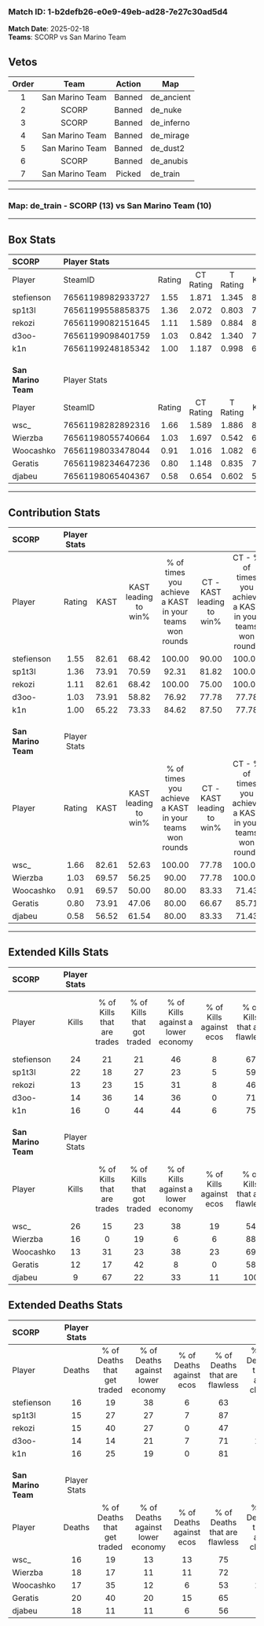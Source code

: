 ### Match ID: 1-b2defb26-e0e9-49eb-ad28-7e27c30ad5d4  
**Match Date**: 2025-02-18  
**Teams**: SCORP vs San Marino Team  

## Vetos  

| Order | Team | Action | Map |
| :---: | :--: | :----: | --- |
| 1 | San Marino Team | Banned | de_ancient |
| 2 | SCORP | Banned | de_nuke |
| 3 | SCORP | Banned | de_inferno |
| 4 | San Marino Team | Banned | de_mirage |
| 5 | San Marino Team | Banned | de_dust2 |
| 6 | SCORP | Banned | de_anubis |
| 7 | San Marino Team | Picked | de_train |

---  

### **Map**: de_train - SCORP (13) vs San Marino Team (10)  
---  

## Box Stats  

| **SCORP**           | Player Stats      |        |           |          |       |       |       |         |        |      |     |
| :- | :- | :-: | :-: | :-: | :-: | :-: | :-: | :-: | :-: | :-: | :-: |
| Player              | SteamID           | Rating | CT Rating | T Rating | KAST  |  ADR  | Kills | Assists | Deaths | K/D  | HS% |
| stefienson          | 76561198982933727 |  1.55  |   1.871   |  1.345   | 82.61 | 104.8 |  24   |    4    |   16   | 1.50 | 62  |
| sp1t3l              | 76561199558858375 |  1.36  |   2.072   |  0.803   | 73.91 | 85.4  |  22   |    2    |   15   | 1.47 | 45  |
| rekozi              | 76561199082151645 |  1.11  |   1.589   |  0.884   | 82.61 | 77.7  |  13   |   13    |   15   | 0.87 | 61  |
| d3oo-               | 76561199098401759 |  1.03  |   0.842   |  1.340   | 73.91 | 65.2  |  14   |    5    |   14   | 1.00 | 50  |
| k1n                 | 76561199248185342 |  1.00  |   1.187   |  0.998   | 65.22 | 71.2  |  16   |    1    |   16   | 1.00 | 62  |
|                     |                   |        |           |          |       |       |       |         |        |      |     |
|                     |                   |        |           |          |       |       |       |         |        |      |     |
|                     |                   |        |           |          |       |       |       |         |        |      |     |
| **San Marino Team** | Player Stats      |        |           |          |       |       |       |         |        |      |     |
| Player              | SteamID           | Rating | CT Rating | T Rating | KAST  |  ADR  | Kills | Assists | Deaths | K/D  | HS% |
| wsc_                | 76561198282892316 |  1.66  |   1.589   |  1.886   | 82.61 | 115.5 |  26   |    5    |   16   | 1.63 | 42  |
| Wierzba             | 76561198055740664 |  1.03  |   1.697   |  0.542   | 69.57 | 80.8  |  16   |    3    |   18   | 0.89 | 43  |
| Woocashko           | 76561198033478044 |  0.91  |   1.016   |  1.082   | 69.57 | 67.9  |  13   |    7    |   17   | 0.76 | 38  |
| Geratis             | 76561198234647236 |  0.80  |   1.148   |  0.835   | 73.91 | 57.4  |  12   |    6    |   20   | 0.60 | 50  |
| djabeu              | 76561198065404367 |  0.58  |   0.654   |  0.602   | 56.52 | 52.5  |   9   |    4    |   18   | 0.50 | 66  |
---  

## Contribution Stats  

| **SCORP**           | Player Stats |       |                      |                                                        |                           |                                                             |                          |                                                            |
| :- | :-: | :-: | :-: | :-: | :-: | :-: | :-: | :-: |
| Player              |    Rating    | KAST  | KAST leading to win% | % of times you achieve a KAST in your teams won rounds | CT - KAST leading to win% | CT - % of times you achieve a KAST in your teams won rounds | T - KAST leading to win% | T - % of times you achieve a KAST in your teams won rounds |
| stefienson          |     1.55     | 82.61 |        68.42         |                         100.00                         |           90.00           |                           100.00                            |          44.44           |                           100.00                           |
| sp1t3l              |     1.36     | 73.91 |        70.59         |                         92.31                          |           81.82           |                           100.00                            |          50.00           |                           75.00                            |
| rekozi              |     1.11     | 82.61 |        68.42         |                         100.00                         |           75.00           |                           100.00                            |          57.14           |                           100.00                           |
| d3oo-               |     1.03     | 73.91 |        58.82         |                         76.92                          |           77.78           |                            77.78                            |          37.50           |                           75.00                            |
| k1n                 |     1.00     | 65.22 |        73.33         |                         84.62                          |           87.50           |                            77.78                            |          57.14           |                           100.00                           |
|                     |              |       |                      |                                                        |                           |                                                             |                          |                                                            |
|                     |              |       |                      |                                                        |                           |                                                             |                          |                                                            |
|                     |              |       |                      |                                                        |                           |                                                             |                          |                                                            |
| **San Marino Team** | Player Stats |       |                      |                                                        |                           |                                                             |                          |                                                            |
| Player              |    Rating    | KAST  | KAST leading to win% | % of times you achieve a KAST in your teams won rounds | CT - KAST leading to win% | CT - % of times you achieve a KAST in your teams won rounds | T - KAST leading to win% | T - % of times you achieve a KAST in your teams won rounds |
| wsc_                |     1.66     | 82.61 |        52.63         |                         100.00                         |           77.78           |                           100.00                            |          30.00           |                           100.00                           |
| Wierzba             |     1.03     | 69.57 |        56.25         |                         90.00                          |           77.78           |                           100.00                            |          28.57           |                           66.67                            |
| Woocashko           |     0.91     | 69.57 |        50.00         |                         80.00                          |           83.33           |                            71.43                            |          30.00           |                           100.00                           |
| Geratis             |     0.80     | 73.91 |        47.06         |                         80.00                          |           66.67           |                            85.71                            |          25.00           |                           66.67                            |
| djabeu              |     0.58     | 56.52 |        61.54         |                         80.00                          |           83.33           |                            71.43                            |          42.86           |                           100.00                           |
---  

## Extended Kills Stats  

| **SCORP**           | Player Stats |                            |                            |                                    |                         |                              |                                 |                                       |                    |           |
| :- | :-: | :-: | :-: | :-: | :-: | :-: | :-: | :-: | :-: | :-: |
| Player              |    Kills     | % of Kills that are trades | % of Kills that got traded | % of Kills against a lower economy | % of Kills against ecos | % of Kills that are flawless | % of Kills that are close duels | % of Kills that are assisted by flash | Pistol Round Kills | AWP Kills |
| stefienson          |      24      |             21             |             21             |                 46                 |            8            |              67              |                4                |                   0                   |         0          |     0     |
| sp1t3l              |      22      |             18             |             27             |                 23                 |            5            |              59              |                5                |                   0                   |         7          |     4     |
| rekozi              |      13      |             23             |             15             |                 31                 |            8            |              46              |                8                |                   0                   |         0          |     2     |
| d3oo-               |      14      |             36             |             14             |                 36                 |            0            |              71              |                7                |                   0                   |         2          |     0     |
| k1n                 |      16      |             0              |             44             |                 44                 |            6            |              75              |                0                |                  13                   |         0          |     1     |
|                     |              |                            |                            |                                    |                         |                              |                                 |                                       |                    |           |
|                     |              |                            |                            |                                    |                         |                              |                                 |                                       |                    |           |
|                     |              |                            |                            |                                    |                         |                              |                                 |                                       |                    |           |
| **San Marino Team** | Player Stats |                            |                            |                                    |                         |                              |                                 |                                       |                    |           |
| Player              |    Kills     | % of Kills that are trades | % of Kills that got traded | % of Kills against a lower economy | % of Kills against ecos | % of Kills that are flawless | % of Kills that are close duels | % of Kills that are assisted by flash | Pistol Round Kills | AWP Kills |
| wsc_                |      26      |             15             |             23             |                 38                 |           19            |              54              |               15                |                  15                   |         5          |     1     |
| Wierzba             |      16      |             0              |             19             |                 6                  |            6            |              88              |                0                |                   0                   |         6          |     2     |
| Woocashko           |      13      |             31             |             23             |                 38                 |           23            |              69              |                0                |                   0                   |         0          |     0     |
| Geratis             |      12      |             17             |             42             |                 8                  |            0            |              58              |                0                |                   0                   |         0          |     2     |
| djabeu              |      9       |             67             |             22             |                 33                 |           11            |             100              |                0                |                   0                   |         0          |     2     |
## Extended Deaths Stats  

| **SCORP**           | Player Stats |                             |                                   |                          |                               |                            |                           |               |
| :- | :-: | :-: | :-: | :-: | :-: | :-: | :-: | :-: |
| Player              |    Deaths    | % of Deaths that get traded | % of Deaths against lower economy | % of Deaths against ecos | % of Deaths that are flawless | % of Deaths that are close | % of Deaths while blinded | Deaths to AWP |
| stefienson          |      16      |             19              |                38                 |            6             |              63               |             6              |             0             |       2       |
| sp1t3l              |      15      |             27              |                27                 |            7             |              87               |             7              |             0             |       3       |
| rekozi              |      15      |             40              |                27                 |            0             |              47               |             0              |            13             |       2       |
| d3oo-               |      14      |             14              |                21                 |            7             |              71               |             14             |             0             |       2       |
| k1n                 |      16      |             25              |                19                 |            0             |              81               |             0              |            13             |       2       |
|                     |              |                             |                                   |                          |                               |                            |                           |               |
|                     |              |                             |                                   |                          |                               |                            |                           |               |
|                     |              |                             |                                   |                          |                               |                            |                           |               |
| **San Marino Team** | Player Stats |                             |                                   |                          |                               |                            |                           |               |
| Player              |    Deaths    | % of Deaths that get traded | % of Deaths against lower economy | % of Deaths against ecos | % of Deaths that are flawless | % of Deaths that are close | % of Deaths while blinded | Deaths to AWP |
| wsc_                |      16      |             19              |                13                 |            13            |              75               |             0              |             6             |       1       |
| Wierzba             |      18      |             17              |                11                 |            11            |              72               |             6              |             0             |       2       |
| Woocashko           |      17      |             35              |                12                 |            6             |              53               |             12             |             0             |       1       |
| Geratis             |      20      |             40              |                20                 |            15            |              65               |             0              |             5             |       3       |
| djabeu              |      18      |             11              |                11                 |            6             |              56               |             6              |             0             |       2       |
